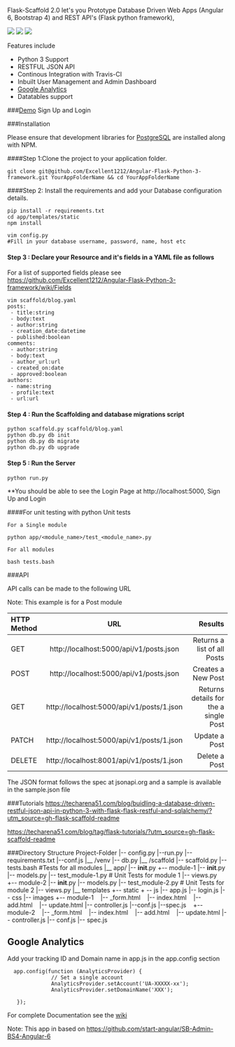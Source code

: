 Flask-Scaffold 2.0 let's you Prototype Database Driven Web Apps (Angular 6, Bootstrap 4) and REST API's  (Flask python framework), 



![](https://i.imgur.com/GeZ9vAB.png)
![](https://i.imgur.com/XHpxJrM.png)
![](https://i.imgur.com/RpsXaoe.png)

Features include

 - Python 3 Support
 - RESTFUL JSON API
 - Continous Integration with Travis-CI
 - Inbuilt User Management and Admin Dashboard
 - [Google Analytics](#google-analytics)
 - Datatables support

###[Demo](http://flaskscaffold.cloudapp.net) Sign Up and Login


###Installation

Please ensure that development libraries for [PostgreSQL](http://techarena51.com/index.php/flask-sqlalchemy-postgresql-tutorial/) are installed
along with NPM.

####Step 1:Clone the project to your application folder.

    git clone git@github.com/Excellent1212/Angular-Flask-Python-3-framework.git YourAppFolderName && cd YourAppFolderName

####Step 2: Install the requirements and add your Database configuration details.

    pip install -r requirements.txt
    cd app/templates/static
    npm install

    vim config.py
    #Fill in your database username, password, name, host etc


#### Step 3 : Declare your Resource and it's fields in a YAML file as follows

For a list of supported fields please see https://github.com/Excellent1212/Angular-Flask-Python-3-framework/wiki/Fields

    vim scaffold/blog.yaml
    posts:
     - title:string
     - body:text
     - author:string
     - creation_date:datetime
     - published:boolean
    comments:
     - author:string
     - body:text
     - author_url:url
     - created_on:date
     - approved:boolean
    authors:
     - name:string
     - profile:text
     - url:url

#### Step 4 : Run the Scaffolding  and database migrations script

    python scaffold.py scaffold/blog.yaml
    python db.py db init
    python db.py db migrate
    python db.py db upgrade

####  Step 5 : Run the Server

    python run.py

**You should be able to see the Login Page at http://localhost:5000, Sign Up and Login



####For unit testing with python Unit tests

    For a Single module

    python app/<module_name>/test_<module_name>.py

    For all modules

    bash tests.bash

###API

API calls can be made to the following URL

Note: This example is for a Post module

| HTTP Method  | URL  | Results |
| :------------ |:---------------:| -----:|
| GET      | http://localhost:5000/api/v1/posts.json | Returns a list of all Posts |
| POST     | http://localhost:5000/api/v1/posts.json      |   Creates a New Post |
| GET | http://localhost:5000/api/v1/posts/1.json      | Returns details for the a single Post |
| PATCH | http://localhost:5000/api/v1/posts/1.json      | Update a Post |
| DELETE | http://localhost:8001/api/v1/posts/1.json      | Delete a Post |

The JSON format follows the spec at jsonapi.org and a sample is available in the sample.json   file

###Tutorials
https://techarena51.com/blog/buidling-a-database-driven-restful-json-api-in-python-3-with-flask-flask-restful-and-sqlalchemy/?utm_source=gh-flask-scaffold-readme

https://techarena51.com/blog/tag/flask-tutorials/?utm_source=gh-flask-scaffold-readme

###Directory Structure
        Project-Folder
            |-- config.py
            |--run.py
            |--requirements.txt
            |--conf.js
            |__ /venv
            |-- db.py
            |__ /scaffold
            |-- scaffold.py
            |-- tests.bash    #Tests for all modules
            |__ app/
                |-- __init__.py
                +-- module-1
                    |-- __init__.py
                    |-- models.py
                    |-- test_module-1.py  # Unit Tests for module 1
                    |-- views.py
                        
                +-- module-2
                    |-- __init__.py
                    |-- models.py
                    |-- test_module-2.py  # Unit Tests for module 2
                    |-- views.py
                |__ templates
                   +-- static
                          + -- js
                                 |-- app.js
                                 |-- login.js
                          |-- css
                          |-- images
                   +-- module-1
                                   |-- _form.html
                                   |-- index.html
                                   |-- add.html
                                   |-- update.html
                                   |-- controller.js
                                   |--conf.js
                                   |--spec.js
                   +-- module-2
                                   |-- _form.html
                                   |-- index.html
                                   |-- add.html
                                   |-- update.html
                                   |-- controller.js
                                   |-- conf.js
                                   |-- spec.js


## Google Analytics

Add your tracking ID and Domain name in app.js in the app.config  section

      app.config(function (AnalyticsProvider) {
                  // Set a single account
                  AnalyticsProvider.setAccount('UA-XXXXX-xx');
                  AnalyticsProvider.setDomainName('XXX');

       });


For complete Documentation see the [wiki](https://github.com/Leo-G/Flask-Scaffold/wiki/Add-Google-Analytics-to-Angularjs-UI-Routes)

Note: This app in based on https://github.com/start-angular/SB-Admin-BS4-Angular-6
